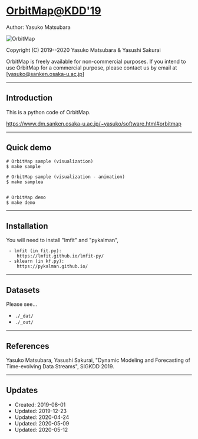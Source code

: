 [OrbitMap@KDD'19](https://www.dm.sanken.osaka-u.ac.jp/~yasuko/)
======================================

Author:    Yasuko Matsubara 


![OrbitMap](https://www.dm.sanken.osaka-u.ac.jp/~yasuko/img/code_orbitmap.png "サンプル")



Copyright (C) 2019--2020 Yasuko Matsubara & Yasushi Sakurai

OrbitMap is freely available for non-commercial purposes.
If you intend to use OrbitMap for a commercial purpose,
please contact us by email at [yasuko@sanken.osaka-u.ac.jp]


------------
Introduction
------------

This is a python code of OrbitMap. 

https://www.dm.sanken.osaka-u.ac.jp/~yasuko/software.html#orbitmap


------------
Quick demo
------------

    # OrbitMap sample (visualization) 
    $ make sample 

    # OrbitMap sample (visualization - animation) 
    $ make samplea 


    # OrbitMap demo
    $ make demo

------------
Installation
------------

You will need to install "lmfit" and "pykalman", 

	 - lmfit (in fit.py): 
		https://lmfit.github.io/lmfit-py/
	 - sklearn (in kf.py):
	   	https://pykalman.github.io/


------------
Datasets
------------

Please see...
 * `./_dat/`
 * `./_out/`


------------
References
------------

Yasuko Matsubara, Yasushi Sakurai, 
"Dynamic Modeling and Forecasting of Time-evolving Data Streams", 
SIGKDD 2019.

------------
Updates
------------

* Created:      2019-08-01
* Updated:      2019-12-23
* Updated:      2020-04-24
* Updated:      2020-05-09
* Updated:      2020-05-12
